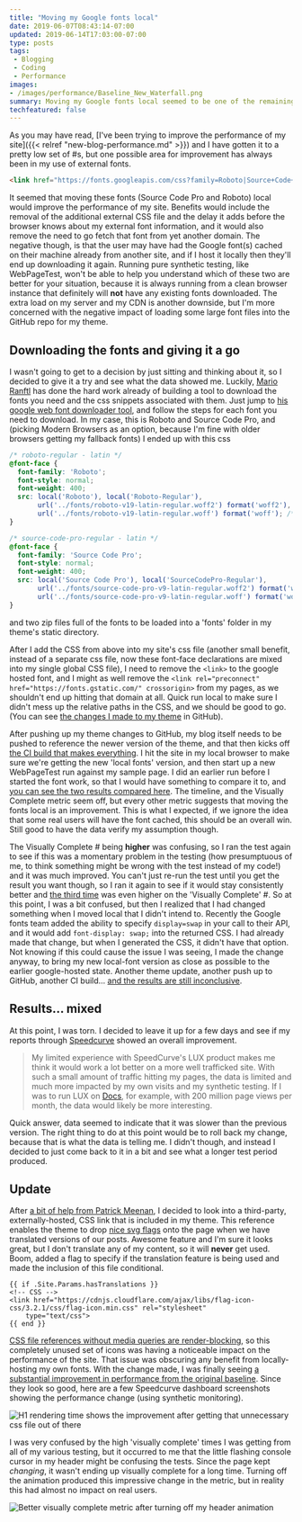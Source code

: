 ```yaml
---
title: "Moving my Google fonts local"
date: 2019-06-07T08:43:14-07:00
updated: 2019-06-14T17:03:00-07:00
type: posts
tags:
 - Blogging
 - Coding
 - Performance
images:
- /images/performance/Baseline_New_Waterfall.png
summary: Moving my Google fonts local seemed to be one of the remaining
techfeatured: false
---
```


As you may have read, [I've been trying to improve the performance of my site]({{< relref "new-blog-performance.md" >}}) and I have gotten it to a pretty low set of #s, but one possible area for improvement has always been in my use of external fonts.

```html
<link href="https://fonts.googleapis.com/css?family=Roboto|Source+Code+Pro&display=swap" rel="stylesheet">
```

It seemed that moving these fonts (Source Code Pro and Roboto) local would improve the performance of my site. Benefits would include the removal of the additional external CSS file and the delay it adds before the browser knows about my external font information, and it would also remove the need to go fetch that font from yet another domain. The negative though, is that the user may have had the Google font(s) cached on their machine already from another site, and if I host it locally then they'll end up downloading it again. Running pure synthetic testing, like WebPageTest, won't be able to help you understand which of these two are better for your situation, because it is always running from a clean browser instance that definitely will **not** have any existing fonts downloaded. The extra load on my server and my CDN is another downside, but I'm more concerned with the negative impact of loading some large font files into the GitHub repo for my theme.

## Downloading the fonts and giving it a go

I wasn't going to get to a decision by just sitting and thinking about it, so I decided to give it a try and see what the data showed me. Luckily, [Mario Ranftl](https://mranftl.com/2014/12/23/self-hosting-google-web-fonts/) has done the hard work already of building a tool to download the fonts you need and the css snippets associated with them. Just jump to [his google web font downloader tool](https://google-webfonts-helper.herokuapp.com/fonts), and follow the steps for each font you need to download. In my case, this is Roboto and Source Code Pro, and (picking Modern Browsers as an option, because I'm fine with older browsers getting my fallback fonts) I ended up with this css

```css
/* roboto-regular - latin */
@font-face {
  font-family: 'Roboto';
  font-style: normal;
  font-weight: 400;
  src: local('Roboto'), local('Roboto-Regular'),
       url('../fonts/roboto-v19-latin-regular.woff2') format('woff2'), /* Chrome 26+, Opera 23+, Firefox 39+ */
       url('../fonts/roboto-v19-latin-regular.woff') format('woff'); /* Chrome 6+, Firefox 3.6+, IE 9+, Safari 5.1+ */
}

/* source-code-pro-regular - latin */
@font-face {
  font-family: 'Source Code Pro';
  font-style: normal;
  font-weight: 400;
  src: local('Source Code Pro'), local('SourceCodePro-Regular'),
       url('../fonts/source-code-pro-v9-latin-regular.woff2') format('woff2'), /* Chrome 26+, Opera 23+, Firefox 39+ */
       url('../fonts/source-code-pro-v9-latin-regular.woff') format('woff'); /* Chrome 6+, Firefox 3.6+, IE 9+, Safari 5.1+ */
}
```

and two zip files full of the fonts to be loaded into a 'fonts' folder in my theme's static directory.

After I add the CSS from above into my site's css file (another small benefit, instead of a separate css file, now these font-face declarations are mixed into my single global CSS file), I need to remove the `<link>` to the google hosted font, and I might as well remove the `<link rel="preconnect" href="https://fonts.gstatic.com/" crossorigin>` from my pages, as we shouldn't end up hitting that domain at all. Quick run local to make sure I didn't mess up the relative paths in the CSS, and we should be good to go. (You can see [the changes I made to my theme](https://github.com/DuncanmaMSFT/hugo-theme-hello-friend-ng/commit/fd76227038fd1ea966f61737c1d5d9e11e6027f1) in GitHub).

After pushing up my theme changes to GitHub, my blog itself needs to be pushed to reference the newer version of the theme, and that then kicks off [the CI build that makes everything](https://dev.azure.com/festiveturkey0771/festiveturkey/_build/results?buildId=81). I hit the site in my local browser to make sure we're getting the new 'local fonts' version, and then start up a new WebPageTest run against my sample page. I did an earlier run before I started the font work, so that I would have something to compare it to, and [you can see the two results compared here](http://webpagetest.org/video/compare.php?tests=190527_EM_3bb87be6c02822dc594adc4b97a35402%2C190527_GY_fc0c01e4ba17d5c04c0055d31a486dff&thumbSize=200&ival=500&end=visual). The timeline, and the Visually Complete metric seem off, but every other metric suggests that moving the fonts local is an improvement. This is what I expected, if we ignore the idea that some real users will have the font cached, this should be an overall win. Still good to have the data verify my assumption though.

The Visually Complete # being **higher** was confusing, so I ran the test again to see if this was a momentary problem in the testing (how presumptuous of me, to think something might be wrong with the test instead of my code!) and it was much improved. You can't just re-run the test until you get the result you want though, so I ran it again to see if it would stay consistently better and [the third time](http://webpagetest.org/video/compare.php?tests=190527_71_67fb9b11b9367197ac663fc7d61ed2c1,190527_3W_b10bd32e62fab4c49d65a43099b0a9f9,190527_GY_fc0c01e4ba17d5c04c0055d31a486dff) was even higher on the 'Visually Complete' #. So at this point, I was a bit confused, but then I realized that I had changed something when I moved local that I didn't intend to. Recently the Google fonts team added the ability to specify `display=swap` in your call to their API, and it would add `font-display: swap;` into the returned CSS. I had already made that change, but when I generated the CSS, it didn't have that option. Not knowing if this could cause the issue I was seeing, I made the change anyway, to bring my new local-font version as close as possible to the earlier google-hosted state. Another theme update, another push up to GitHub, another CI build... [and the results are still inconclusive](http://webpagetest.org/video/compare.php?tests=190527_MN_abde3e00da9cd689d3d3819c1544657e,190527_2B_0d3098903974a8443ffae1e66883bc30,190527_KZ_07e92030f40f5dd386092035e5bddc91,190527_3R_6cb9cd8b00fea3a43d2034c44bc8c487,190527_71_67fb9b11b9367197ac663fc7d61ed2c1,190527_3W_b10bd32e62fab4c49d65a43099b0a9f9,190527_EM_3bb87be6c02822dc594adc4b97a35402,190527_GY_fc0c01e4ba17d5c04c0055d31a486dff).

## Results... mixed

At this point, I was torn. I decided to leave it up for a few days and see if my reports through [Speedcurve](https://speedcurve.com) showed an overall improvement.

> My limited experience with SpeedCurve's LUX product makes me think it would work a lot better on a more well trafficked site. With such a small amount of traffic hitting my pages, the data is limited and much more impacted by my own visits and my synthetic testing. If I was to run LUX on [Docs](https://docs.microsoft.com), for example, with 200 million page views per month, the data would likely be more interesting.

Quick answer, data seemed to indicate that it was slower than the previous version. The right thing to do at this point would be to roll back my change, because that is what the data is telling me. I didn't though, and instead I decided to just come back to it in a bit and see what a longer test period produced.

## Update

After [a bit of help from Patrick Meenan](https://twitter.com/Duncanma/status/1137097030679928832), I decided to look into a third-party, externally-hosted, CSS link that is included in my theme. This reference enables the theme to drop [nice svg flags](https://github.com/lipis/flag-icon-css) onto the page when we have translated versions of our posts. Awesome feature and I'm sure it looks great, but I don't translate any of my content, so it will **never** get used. Boom, added a flag to specify if the translation feature is being used and made the inclusion of this file conditional.

```go-html-template
{{ if .Site.Params.hasTranslations }}
<!-- CSS -->
<link href="https://cdnjs.cloudflare.com/ajax/libs/flag-icon-css/3.2.1/css/flag-icon.min.css" rel="stylesheet"
    type="text/css">
{{ end }}
```

[CSS file references without media queries are render-blocking](https://developers.google.com/web/fundamentals/performance/critical-rendering-path/render-blocking-css), so this completely unused set of icons was having a noticeable impact on the performance of the site. That issue was obscuring any benefit from locally-hosting my own fonts. With the change made, I was finally seeing [a substantial improvement in performance from the original baseline](http://webpagetest.org/video/compare.php?tests=190607_AJ_bd594db0b597a35cabfb2245bbaa612b,190527_GY_fc0c01e4ba17d5c04c0055d31a486dff). Since they look so good, here are a few Speedcurve dashboard screenshots showing the performance change (using synthetic monitoring).

![H1 rendering time shows the improvement after getting that unnecessary css file out of there](/images/performance/2019-06-14_H1Render.png)

I was very confused by the high 'visually complete' times I was getting from all of my various testing, but it occurred to me that the little flashing console cursor in my header might be confusing the tests. Since the page kept _changing_, it wasn't ending up visually complete for a long time. Turning off the animation produced this impressive change in the metric, but in reality this had almost no impact on real users.

![Better visually complete metric after turning off my header animation](/images/performance/2019-06-14_SpeedCurve.png)
